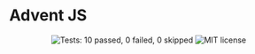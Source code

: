 # Advent JS

<p align="center">

<img src="https://img.shields.io/badge/test-✔_10_|_✘_0_|_➟_0-brightgreen" alt="Tests: 10 passed, 0 failed, 0 skipped">

<img src="https://img.shields.io/badge/license-MIT-green" alt="MIT license">

</p>
